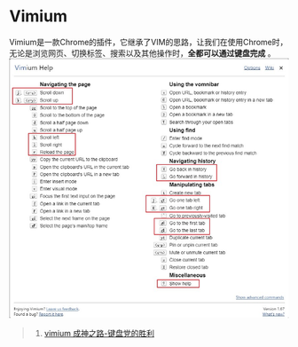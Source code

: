 # Vimium

Vimium是一款Chrome的插件，它继承了VIM的思路，让我们在使用Chrome时，无论是浏览网页、切换标签、搜索以及其他操作时，**全都可以通过键盘完成** 。
![Vimium Help](/images/20220820_vimium/vimium_help.jpg)

> 1. [vimium 成神之路-键盘党的胜利](https://zhuanlan.zhihu.com/p/64533566)
